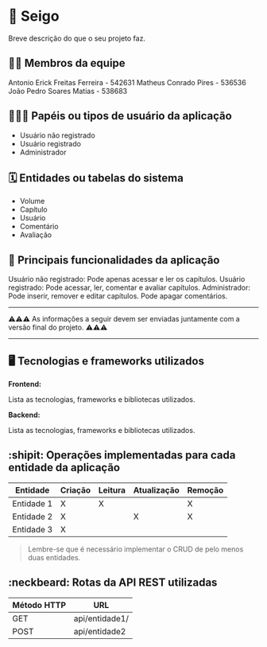 # :checkered_flag: Seigo

Breve descrição do que o seu projeto faz.

## :technologist: Membros da equipe

Antonio Erick Freitas Ferreira - 542631
Matheus Conrado Pires - 536536
João Pedro Soares Matias - 538683

## :people_holding_hands: Papéis ou tipos de usuário da aplicação

- Usuário não registrado
- Usuário registrado
- Administrador

## :spiral_calendar: Entidades ou tabelas do sistema

- Volume
- Capítulo
- Usuário
- Comentário
- Avaliação

## :triangular_flag_on_post:	 Principais funcionalidades da aplicação

Usuário não registrado: Pode apenas acessar e ler os capítulos.
Usuário registrado: Pode acessar, ler, comentar e avaliar capítulos.
Administrador: Pode inserir, remover e editar capítulos. Pode apagar comentários.



----

:warning::warning::warning: As informações a seguir devem ser enviadas juntamente com a versão final do projeto. :warning::warning::warning:


----

## :desktop_computer: Tecnologias e frameworks utilizados

**Frontend:**

Lista as tecnologias, frameworks e bibliotecas utilizados.

**Backend:**

Lista as tecnologias, frameworks e bibliotecas utilizados.


## :shipit: Operações implementadas para cada entidade da aplicação


| Entidade| Criação | Leitura | Atualização | Remoção |
| --- | --- | --- | --- | --- |
| Entidade 1 | X |  X  |  | X |
| Entidade 2 | X |    |  X | X |
| Entidade 3 | X |    |  |  |

> Lembre-se que é necessário implementar o CRUD de pelo menos duas entidades.

## :neckbeard: Rotas da API REST utilizadas

| Método HTTP | URL |
| --- | --- |
| GET | api/entidade1/|
| POST | api/entidade2 |
